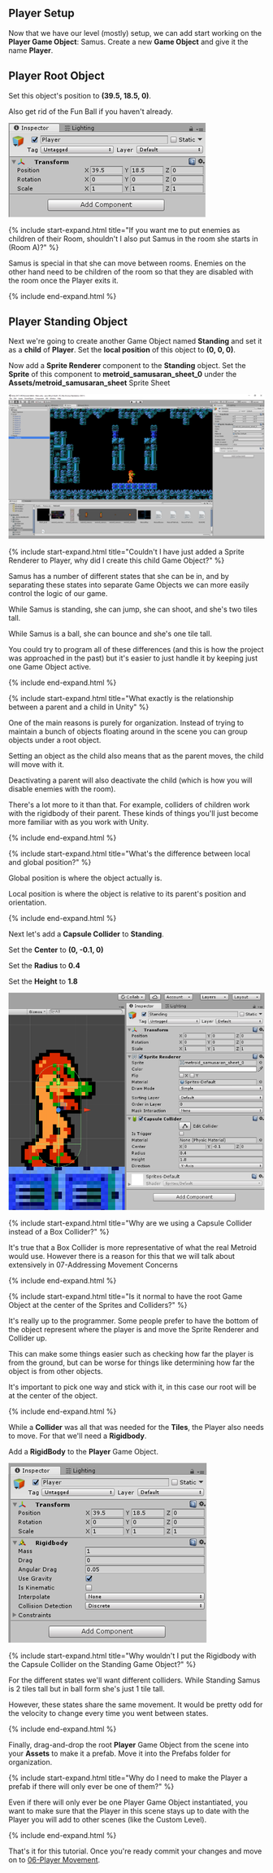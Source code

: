 ## Player Setup

Now that we have our level (mostly) setup, we can add start working on the **Player Game Object**: Samus.
Create a new **Game Object** and give it the name **Player**.

## Player Root Object

Set this object's position to **(39.5, 18.5, 0)**.

Also get rid of the Fun Ball if you haven't already.

![PlayerObject](./05/PlayerObject.PNG)

{% include start-expand.html title="If you want me to put enemies as children of their Room, shouldn't I also put Samus in the room she starts in (Room A)?" %}
<p>Samus is special in that she can move between rooms. Enemies on the other hand need to be children of the room so that they are disabled with the room once the Player exits it.</p>
{% include end-expand.html %}

## Player Standing Object

Next we're going to create another Game Object named **Standing** and set it as a **child** of **Player**. Set the **local position** of this object to **(0, 0, 0)**.

Now add a **Sprite Renderer** component to the **Standing** object. Set the **Sprite** of this component to **metroid\_samusaran\_sheet\_0** under the **Assets/metroid\_samusaran\_sheet** Sprite Sheet

![AddedSprite](./05/AddedSprite.PNG)

{% include start-expand.html title="Couldn't I have just added a Sprite Renderer to Player, why did I create this child Game Object?" %}
<p>Samus has a number of different states that she can be in, and by separating these states into separate Game Objects we can more easily control the logic of our game.</p> 
<p>While Samus is standing, she can jump, she can shoot, and she's two tiles tall.</p>
<p>While Samus is a ball, she can bounce and she's one tile tall.</p>
<p>You could try to program all of these differences (and this is how the project was approached in the past) but it's easier to just handle it by keeping just one Game Object active.</p>
{% include end-expand.html %}

{% include start-expand.html title="What exactly is the relationship between a parent and a child in Unity" %}
<p>One of the main reasons is purely for organization. Instead of trying to maintain a bunch of objects floating around in the scene you can group objects under a root object.</p> 
<p>Setting an object as the child also means that as the parent moves, the child will move with it.</p>
<p>Deactivating a parent will also deactivate the child (which is how you will disable enemies with the room).</p>
<p>There's a lot more to it than that. For example, colliders of children work with the rigidbody of their parent. These kinds of things you'll just become more familiar with as you work with Unity.</p>
{% include end-expand.html %}

{% include start-expand.html title="What's the difference between local and global position?" %}
<p>Global position is where the object actually is.</p>
<p>Local position is where the object is relative to its parent's position and orientation.</p>
{% include end-expand.html %}


Next let's add a **Capsule Collider** to **Standing**.

Set the **Center** to **(0, -0.1, 0)**

Set the **Radius** to **0.4**

Set the **Height** to **1.8**

![AddedCapsuleCollider](./05/AddedCapsuleCollider.PNG)

{% include start-expand.html title="Why are we using a Capsule Collider instead of a Box Collider?" %}
<p>It's true that a Box Collider is more representative of what the real Metroid would use. However there is a reason for this that we will talk about extensively in 07-Addressing Movement Concerns</p>
{% include end-expand.html %}

{% include start-expand.html title="Is it normal to have the root Game Object at the center of the Sprites and Colliders?" %}
<p>It's really up to the programmer. Some people prefer to have the bottom of the object represent where the player is and move the Sprite Renderer and Collider up.</p>
<p>This can make some things easier such as checking how far the player is from the ground, but can be worse for things like determining how far the object is from other objects.</p>
<p>It's important to pick one way and stick with it, in this case our root will be at the center of the object.</p>
{% include end-expand.html %}

While a **Collider** was all that was needed for the **Tiles**, the Player also needs to move. For that we'll need a **Rigidbody**.

Add a **RigidBody** to the **Player** Game Object.

![AddedCapsuleCollider](./05/AddedRigidbody.PNG)

{% include start-expand.html title="Why wouldn't I put the Rigidbody with the Capsule Collider on the Standing Game Object?" %}
<p>For the different states we'll want different colliders. While Standing Samus is 2 tiles tall but in ball form she's just 1 tile tall.</p>
<p>However, these states share the same movement. It would be pretty odd for the velocity to change every time you went between states.</p>
{% include end-expand.html %}

Finally, drag-and-drop the root **Player** Game Object from the scene into your **Assets** to make it a prefab. Move it into the Prefabs folder for organization.

{% include start-expand.html title="Why do I need to make the Player a prefab if there will only ever be one of them?" %}
<p>Even if there will only ever be one Player Game Object instantiated, you want to make sure that the Player in this scene stays up to date with the Player you will add to other scenes (like the Custom Level).</p>
{% include end-expand.html %}

That's it for this tutorial. Once you're ready commit your changes and move on to [06-Player Movement](./06-PlayerMovement).